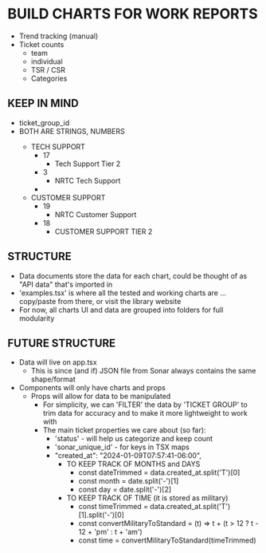 # BUILD CHARTS FOR WORK REPORTS
- Trend tracking (manual)
- Ticket counts
  - team
  - individual
  - TSR / CSR
  - Categories

## KEEP IN MIND
- ticket_group_id
- BOTH ARE STRINGS, <NOT> NUMBERS
  - TECH SUPPORT
    - 17
      - Tech Support Tier 2
    - 3
      - NRTC Tech Support
    - 
  - CUSTOMER SUPPORT
    - 19
      - NRTC Customer Support
    - 18
      - CUSTOMER SUPPORT TIER 2

## STRUCTURE
- Data documents store the data for each chart, could be thought of as "API data" that's imported in
- 'examples.tsx' is where all the tested and working charts are ... copy/paste from there, or visit the library website
- For now, all charts UI and data are grouped into folders for full modularity
  

## FUTURE STRUCTURE
- Data will live on app.tsx
  - This is since (and if) JSON file from Sonar always contains the same shape/format
- Components will only have charts and props
  - Props will allow for data to be manipulated
    - For simplicity, we can 'FILTER' the data by 'TICKET GROUP' to trim data for accuracy and to make it more lightweight to work with
    - The main ticket properties we care about (so far):
      - 'status' - will help us categorize and keep count
      - 'sonar_unique_id' - for keys in TSX maps
      - "created_at": "2024-01-09T07:57:41-06:00",
        - TO KEEP TRACK OF MONTHS and DAYS
          - const dateTrimmed = data.created_at.split('T')[0]
          - const month = date.split('-')[1]
          - const day = date.split('-')[2]
        - TO KEEP TRACK OF TIME (it is stored as military)
          - const timeTrimmed = data.created_at.split('T')[1].split('-')[0]
          - const convertMilitaryToStandard = (t) => t + (t > 12 ? t - 12 + 'pm' : t + 'am')
          - const time = convertMilitaryToStandard(timeTrimmed)